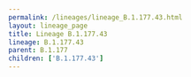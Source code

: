 ```yaml
---
permalink: /lineages/lineage_B.1.177.43.html
layout: lineage_page
title: Lineage B.1.177.43
lineage: B.1.177.43
parent: B.1.177
children: ['B.1.177.43']
---
```


